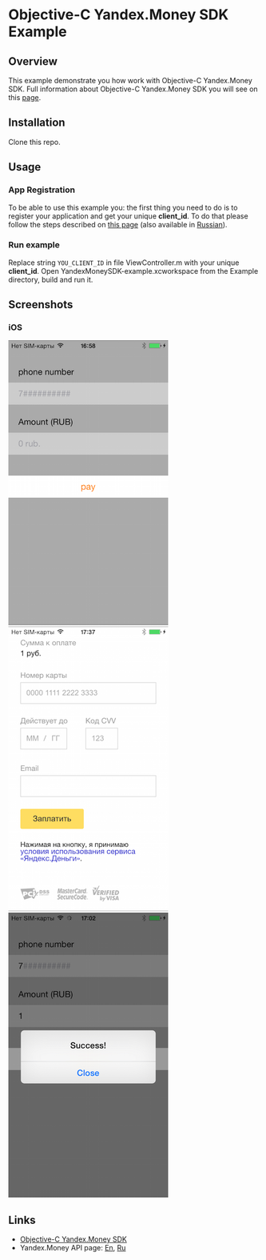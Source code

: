 
# Objective-C Yandex.Money SDK Example


## Overview
This example demonstrate you how work with Objective-C Yandex.Money SDK. Full information about Objective-C Yandex.Money SDK you will see on this [page][SDK].


## Installation

Clone this repo.


## Usage
### App Registration
To be able to use this example you: the first thing you need to do is to register your application and get your unique **client_id**. To do that please follow the steps described on [this page][EN_API_Registration] (also available in [Russian][RU_API_Registration]).

### Run example

Replace string `YOU_CLIENT_ID` in file ViewController.m with your unique **client_id**. Open YandexMoneySDK-example.xcworkspace from the Example directory, build and run it.  

## Screenshots

### iOS

![Start](ios/Screenshots/start.PNG?raw=true)              ![Payment](ios/Screenshots/payment.PNG?raw=true) 
<br>
![End](ios/Screenshots/success.PNG?raw=true)


## Links

* [Objective-C Yandex.Money SDK][SDK]
* Yandex.Money API page: [En][EN_API_Main], [Ru](RU_API_Main)

[SDK]:https://github.com/yandex-money/yandex-money-sdk-objc

[EN_API_Main]:http://api.yandex.com/money/
[RU_API_Main]:http://api.yandex.ru/money/

[EN_API_Registration]:http://api.yandex.com/money/doc/dg/tasks/register-client.xml
[RU_API_Registration]:https://tech.yandex.ru/money/doc/dg/tasks/register-client-docpage/


